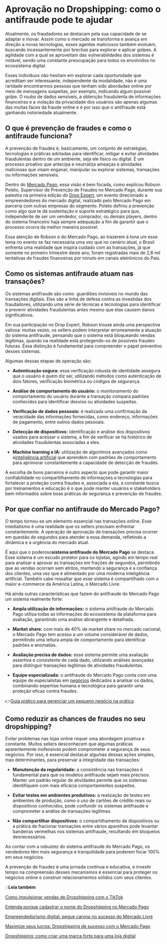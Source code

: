 # Aprovação no Dropshipping: como o antifraude pode te ajudar

Atualmente, os fraudadores se destacam pela sua capacidade de se adaptar e inovar. Assim como o mercado se transforma e avança em direção a novas tecnologias, esses agentes maliciosos também evoluem, buscando incessantemente por brechas para explorar e aplicar golpes. A agilidade com a qual se aproveitam das vulnerabilidades dos sistemas é notável, sendo uma constante preocupação para todos os envolvidos no ecossistema digital.

Esses indivíduos não hesitam em explorar cada oportunidade que acreditam ser interessante, independente da modalidade, não é uma raridade encontrarmos pessoas que tenham sido abordadas online por meio de mensagens suspeitas, por exemplo, indicando algum possível golpe. O roubo de dados sensíveis, a obtenção fraudulenta de informações financeiras e a violação da privacidade dos usuários são apenas algumas das muitas faces da fraude online e é por isso que o antifraude está ganhando notoriedade atualmente.

## **O que é prevenção de fraudes e como o antifraude funciona?**

A prevenção de fraudes é, basicamente, um conjunto de estratégias, tecnologias e práticas adotadas para identificar, mitigar e evitar atividades fraudulentas dentro de um ambiente, seja ele físico ou digital. É um processo proativo que antecipa e neutraliza ameaças e atividades maliciosas que visam enganar, manipular ou explorar sistemas, transações ou informações sensíveis.

Dentro do [Mercado Pago](https://meubolso.mercadopago.com.br/integrar-mercado-pago-loja-de-dropshipping), essa visão é bem focada, como explicou Robson Poleto, Supervisor de Prevenção de Fraudes no Mercado Pago, durante sua palestra na primeira edição do [Drop Expert](https://meubolso.mercadopago.com.br/drop-expert-evento-de-dropshippers-do-mercado-pago), um evento direcionado a empreendedores do mercado digital, realizado pelo Mercado Pago em parceria com outras empresas do segmento. Poleto definiu a prevenção como algo que te dá sustentação e suporte estratégico para que, independente de ser um vendedor, comprador, ou demais players, dentro do sistema financeiro haja sempre adequação a fim de garantir que o processo ocorra da melhor maneira possível.

Essa atenção de Robson e do Mercado Pago, ao trazerem à tona um esse tema no evento se faz necessária uma vez que no cenário atual, o Brasil enfrenta uma realidade que inspira cuidado com as transações, já que somente no primeiro trimestre deste ano, foram registradas mais de 2,8 mil tentativas de fraudes financeiras por minuto em canais eletrônicos do País.

## **Como os sistemas antifraude atuam nas transações?**

Os sistemas antifraude são como  guardiões invisíveis no mundo das transações digitais. Eles são a linha de defesa contra as investidas dos fraudadores, utilizando uma série de técnicas e tecnologias para identificar e prevenir atividades fraudulentas antes mesmo que elas causem danos significativos.

Em sua participação no Drop Expert, Robson trouxe ainda uma perspectiva valiosa: muitas vezes, os sellers podem interpretar erroneamente a atuação do sistema antifraude, pensando que o sistema está bloqueando vendas legítimas, quando na realidade está protegendo-os de possíveis fraudes futuras. Essa distinção é fundamental para compreender o papel preventivo desses sistemas.

Algumas dessas etapas de operação são:

- **Autenticação segura:** essa verificação robusta de identidade assegura que o usuário é quem diz ser, utilizando métodos como autenticação de dois fatores, verificação biométrica ou códigos de segurança.

- **Análise de comportamento do usuário:** o monitoramento do comportamento do usuário durante a transação compara padrões conhecidos para identificar desvios ou atividades suspeitas.

- **Verificação de dados pessoais:** é realizada uma confirmação da veracidade das informações fornecidas, como endereço, informações de pagamento, entre outros dados pessoais.

- **Detecção de dispositivos:** identificação e análise dos dispositivos usados para acessar o sistema, a fim de verificar se há histórico de atividades fraudulentas associadas a eles.

- **Machine learning e IA:** utilização de algoritmos avançados como a[inteligência artificial](https://meubolso.mercadopago.com.br/como-utilizar-a-inteligencia-artificial-em-sua-loja-dropshipping) que aprendem com padrões de comportamento para aprimorar constantemente a capacidade de detecção de fraudes.

A escolha de bons parceiros é outro aspecto que pode garantir maior confiabilidade no compartilhamento de informações e tecnologias para fortalecer a proteção contra fraudes e, associada a ela, a constante busca por treinamentos e educação é o que pode manter usuários e stakeholders bem informados sobre boas práticas de segurança e prevenção de fraudes.

## **Por que confiar no antifraude do Mercado Pago?**

O tempo tornou-se um elemento essencial nas transações online. Esse imediatismo é uma realidade que os sellers precisam enfrentar constantemente. A operação de aprovação de transações precisa ocorrer em questão de segundos para atender a essa demanda, refletindo a dinâmica e a urgência do mercado atual.

É aqui que o poderoso**sistema antifraude do Mercado Pago** se destaca. Esse sistema é um escudo protetor para os lojistas, agindo em tempo real para analisar e aprovar as transações em frações de segundos, permitindo que as vendas ocorram sem atritos, mantendo a segurança e a confiança dos clientes, uma vez que é alimentado por uma moderna inteligência artificial. Também cabe ressaltar que esse sistema é compartilhado com o maior e-commerce da América Latina, o Mercado Livre.

Há ainda outras características que fazem do antifraude do Mercado Pago um sistema realmente forte:

- **Ampla utilização de informações:** o sistema antifraude do Mercado Pago utiliza todas as informações do ecossistema da plataforma para avaliação, garantindo uma análise abrangente e detalhada.

- **Market share:** com mais de 40% de market share no mercado nacional, o Mercado Pago tem acesso a um volume considerável de dados, permitindo uma leitura ampla de comportamento para identificar padrões e anomalias.

- **Avaliação precisa de dados:** esse sistema permite uma avaliação assertiva e consistente de cada dado, utilizando análises avançadas para distinguir transações legítimas de atividades fraudulentas.

- **Equipe especializada:** o antifraude do Mercado Pago conta com uma equipe de especialistas em [negócios](https://meubolso.mercadopago.com.br/pequenos-negocios-lucrativos/) dedicados a analisar os dados, combinando expertise humana e tecnológica para garantir uma proteção eficaz contra fraudes.

👉[Guia prático para gerenciar um pequeno negócio na prática](https://meubolso.mercadopago.com.br/guia-completo-para-gerenciar-um-pequeno-negocio)

## **Como reduzir as chances de fraudes no seu dropshipping?**

Evitar problemas nas lojas online requer uma abordagem proativa e constante. Muitos sellers desconhecem que algumas práticas aparentemente inofensivas podem comprometer a segurança de seus negócios. Por isso, é essencial destacar algumas dessas ações simples, mas determinantes, para preservar a integridade das transações:

- **Manutenção da regularidade:** a consistência nas transações é fundamental para que os modelos antifraude sejam mais precisos. Manter um padrão regular de atividades permite que os sistemas identifiquem com mais eficácia comportamentos suspeitos.

- **Evitar testes em ambientes produtivos:** a realização de testes em ambientes de produção, como o uso de cartões de crédito reais ou dispositivos conhecidos, pode confundir os sistemas antifraude e comprometer a análise de transações legítimas.

- **Não compartilhar dispositivos:** o compartilhamento de dispositivos ou a prática de fracionar transações entre vários aparelhos pode levantar bandeiras vermelhas nos sistemas antifraude, resultando em bloqueios desnecessários.

Ao contar com a robustez do sistema antifraude do Mercado Pago, os vendedores têm mais segurança e tranquilidade para poderem focar 100% em seus negócios.

A prevenção de fraudes é uma jornada contínua e educativa, e investir tempo na compreensão desses mecanismos é essencial para proteger os negócios online e construir relacionamentos sólidos com seus clientes.

💡**Leia também**

[Como impulsionar vendas de Dropshipping com o TikTok](https://meubolso.mercadopago.com.br/como-impulsionar-vendas-de-dropshipping-com-o-tiktok)

[Entenda porque cadastrar o nome do Dropshipping no Mercado Pago](https://meubolso.mercadopago.com.br/dropshipping-a-importancia-de-cadastrar-o-nome-do-negocio-no-mercado-pago)

[Empreendedorismo digital: pegue carona no sucesso do Mercado Livre](https://meubolso.mercadopago.com.br/empreendedorismo-digital-no-mercado-livre)

[Maximize seus lucros: Dropshipping de sucesso com o Mercado Pago](https://meubolso.mercadopago.com.br/aumentar-as-vendas-com-dropshipping-mercado-pago)

[Dropshipping: como criar uma marca forte para uma loja digital](https://meubolso.mercadopago.com.br/dropshipping-como-criar-uma-marca-forte-para-uma-loja-digital)
